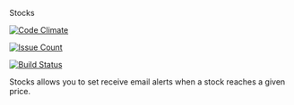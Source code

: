 Stocks

[![Code Climate](https://codeclimate.com/github/MarhicJeromeGIT/stocks/badges/gpa.svg)](https://codeclimate.com/github/MarhicJeromeGIT/stocks)

[![Issue Count](https://codeclimate.com/github/MarhicJeromeGIT/stocks/badges/issue_count.svg)](https://codeclimate.com/github/MarhicJeromeGIT/stocks)

[![Build Status](http://bandanatech.org:8080/buildStatus/icon?job=Stocks)](http://bandanatech.org:8080/job/Stocks)

Stocks allows you to set receive email alerts when a stock reaches a given price.
